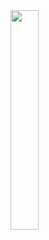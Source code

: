<img src="C:\Users\abdallah.alsayed\Desktop\Alamir Group\APK\Supervisor\Screenshot_20240214_123043_Supervisor (El-Amir Group).jpg" width="30%">
